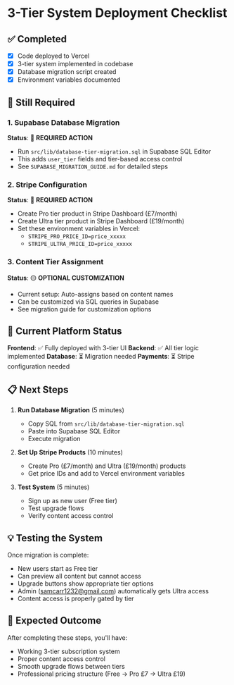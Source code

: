 # 3-Tier System Deployment Checklist

## ✅ **Completed**
- [x] Code deployed to Vercel
- [x] 3-tier system implemented in codebase
- [x] Database migration script created
- [x] Environment variables documented

## 🔧 **Still Required**

### **1. Supabase Database Migration**
**Status**: 🔴 **REQUIRED ACTION**
- Run `src/lib/database-tier-migration.sql` in Supabase SQL Editor
- This adds `user_tier` fields and tier-based access control
- See `SUPABASE_MIGRATION_GUIDE.md` for detailed steps

### **2. Stripe Configuration**
**Status**: 🔴 **REQUIRED ACTION**
- Create Pro tier product in Stripe Dashboard (£7/month)
- Create Ultra tier product in Stripe Dashboard (£19/month)
- Set these environment variables in Vercel:
  - `STRIPE_PRO_PRICE_ID=price_xxxxx`
  - `STRIPE_ULTRA_PRICE_ID=price_xxxxx`

### **3. Content Tier Assignment**
**Status**: 🟡 **OPTIONAL CUSTOMIZATION**
- Current setup: Auto-assigns based on content names
- Can be customized via SQL queries in Supabase
- See migration guide for customization options

## 🚀 **Current Platform Status**

**Frontend**: ✅ Fully deployed with 3-tier UI
**Backend**: ✅ All tier logic implemented
**Database**: ⏳ Migration needed
**Payments**: ⏳ Stripe configuration needed

## 📋 **Next Steps**

1. **Run Database Migration** (5 minutes)
   - Copy SQL from `src/lib/database-tier-migration.sql`
   - Paste into Supabase SQL Editor
   - Execute migration

2. **Set Up Stripe Products** (10 minutes)
   - Create Pro (£7/month) and Ultra (£19/month) products
   - Get price IDs and add to Vercel environment variables

3. **Test System** (5 minutes)
   - Sign up as new user (Free tier)
   - Test upgrade flows
   - Verify content access control

## 💡 **Testing the System**

Once migration is complete:
- New users start as Free tier
- Can preview all content but cannot access
- Upgrade buttons show appropriate tier options
- Admin (samcarr1232@gmail.com) automatically gets Ultra access
- Content access is properly gated by tier

## 🎯 **Expected Outcome**

After completing these steps, you'll have:
- Working 3-tier subscription system
- Proper content access control
- Smooth upgrade flows between tiers
- Professional pricing structure (Free → Pro £7 → Ultra £19)